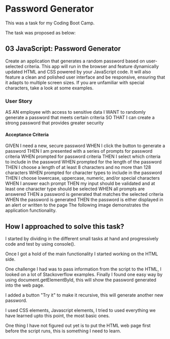 # Password Generator

This was a task for my Coding Boot Camp.

The task was proposed as below:

## 03 JavaScript: Password Generator

Create an application that generates a random password based on user-selected criteria. This app will run in the browser and feature dynamically updated HTML and CSS powered by your JavaScript code. It will also feature a clean and polished user interface and be responsive, ensuring that it adapts to multiple screen sizes.
If you are unfamiliar with special characters, take a look at some examples.

### User Story

AS AN employee with access to sensitive data
I WANT to randomly generate a password that meets certain criteria
SO THAT I can create a strong password that provides greater security

#### Acceptance Criteria

GIVEN I need a new, secure password
WHEN I click the button to generate a password
THEN I am presented with a series of prompts for password criteria
WHEN prompted for password criteria
THEN I select which criteria to include in the password
WHEN prompted for the length of the password
THEN I choose a length of at least 8 characters and no more than 128 characters
WHEN prompted for character types to include in the password
THEN I choose lowercase, uppercase, numeric, and/or special characters
WHEN I answer each prompt
THEN my input should be validated and at least one character type should be selected
WHEN all prompts are answered
THEN a password is generated that matches the selected criteria
WHEN the password is generated
THEN the password is either displayed in an alert or written to the page
The following image demonstrates the application functionality.

## How I approached to solve this task?

I started by dividing in the different small tasks at hand and progressively code and test by using console().

Once I got a hold of the main functionality I started working on the HTML side.

One challenge I had was to pass information from the script to the HTML, I looked on a lot of Stackoverflow examples. Finally I found one easy way by using document.getElementById, this will show the password generated into the web page.

I added a button "Try it" to make it recursive, this will generate another new password.

I used CSS elements, Javascript elements, I tried to used everything we have learned upto this point, the most basic ones.

One thing I have not figured out yet is to put the HTML web page first before the script runs, this is something I need to learn.
